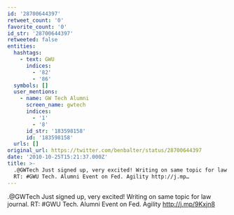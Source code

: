 ```yaml
---
id: '28700644397'
retweet_count: '0'
favorite_count: '0'
id_str: '28700644397'
retweeted: false
entities:
  hashtags:
    - text: GWU
      indices:
        - '82'
        - '86'
  symbols: []
  user_mentions:
    - name: GW Tech Alumni
      screen_name: gwtech
      indices:
        - '1'
        - '8'
      id_str: '183598158'
      id: '183598158'
  urls: []
original_url: https://twitter.com/benbalter/status/28700644397
date: '2010-10-25T15:21:37.000Z'
title: >-
  .@GWTech Just signed up, very excited! Writing on same topic for law journal.
  RT: #GWU Tech. Alumni Event on Fed. Agility http://j.mp…
---
```


.@GWTech Just signed up, very excited! Writing on same topic for law journal. RT: #GWU Tech. Alumni Event on Fed. Agility http://j.mp/9Kxjn8